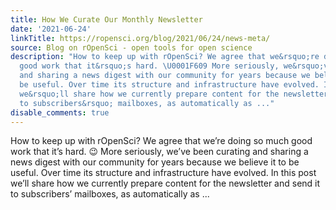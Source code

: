 ```yaml
---
title: How We Curate Our Monthly Newsletter
date: '2021-06-24'
linkTitle: https://ropensci.org/blog/2021/06/24/news-meta/
source: Blog on rOpenSci - open tools for open science
description: "How to keep up with rOpenSci? We agree that we&rsquo;re doing so much
  good work that it&rsquo;s hard. \U0001F609 More seriously, we&rsquo;ve been curating
  and sharing a news digest with our community for years because we believe it to
  be useful. Over time its structure and infrastructure have evolved. In this post
  we&rsquo;ll share how we currently prepare content for the newsletter and send it
  to subscribers&rsquo; mailboxes, as automatically as ..."
disable_comments: true
---
```

How to keep up with rOpenSci? We agree that we&rsquo;re doing so much good work that it&rsquo;s hard. 😉 More seriously, we&rsquo;ve been curating and sharing a news digest with our community for years because we believe it to be useful. Over time its structure and infrastructure have evolved. In this post we&rsquo;ll share how we currently prepare content for the newsletter and send it to subscribers&rsquo; mailboxes, as automatically as ...